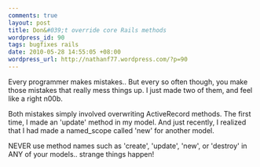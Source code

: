 ```yaml
---
comments: true
layout: post
title: Don&#039;t override core Rails methods
wordpress_id: 90
tags: bugfixes rails
date: 2010-05-28 14:55:05 +08:00
wordpress_url: http://nathanf77.wordpress.com/?p=90
---
```

Every programmer makes mistakes.. But every so often though, you make those mistakes that really mess things up. I just made two of them, and feel like a right n00b.

Both mistakes simply involved overwriting ActiveRecord methods.
The first time, I made an 'update' method in my model. And just recently, I realized that I had made a named_scope called 'new' for another model.

NEVER use method names such as 'create', 'update', 'new', or 'destroy' in ANY of your models.. strange things happen!

